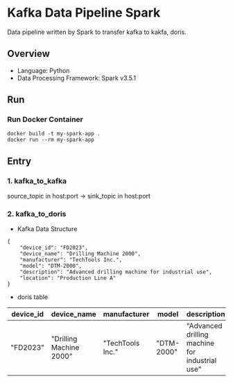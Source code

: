 # Kafka Data Pipeline Spark

Data pipeline written by Spark to transfer kafka to kakfa, doris.  

## Overview

- Language: Python
- Data Processing Framework: Spark v3.5.1


## Run

### Run Docker Container
```
docker build -t my-spark-app .
docker run --rm my-spark-app
```


## Entry

### 1. kafka_to_kafka

source_topic in host:port -> sink_topic in host:port   

### 2. kafka_to_doris

- Kafka Data Structure
```
{
    "device_id": "FD2023",
    "device_name": "Drilling Machine 2000",
    "manufacturer": "TechTools Inc.",
    "model": "DTM-2000",
    "description": "Advanced drilling machine for industrial use",
    "location": "Production Line A"
}

```

- doris table

| device_id        | device_name          | manufacturer    | model     | description                                 | location          |
|------------------|----------------------|-----------------|-----------|---------------------------------------------|-------------------|
| "FD2023"         | "Drilling Machine 2000" | "TechTools Inc." | "DTM-2000" | "Advanced drilling machine for industrial use" | "Production Line A" |



